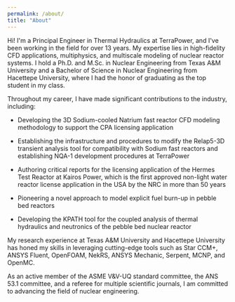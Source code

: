 ```yaml
---
permalink: /about/
title: "About"
---
```


Hi! I'm a Principal Engineer in Thermal Hydraulics at TerraPower, and I've been working in the field for over 13 years. My expertise lies in high-fidelity CFD applications, multiphysics, and multiscale modeling of nuclear reactor systems. I hold a Ph.D. and M.Sc. in Nuclear Engineering from Texas A&M University and a Bachelor of Science in Nuclear Engineering from Hacettepe University, where I had the honor of graduating as the top student in my class.

Throughout my career, I have made significant contributions to the industry, including:

- Developing the 3D Sodium-cooled Natrium fast reactor CFD modeling methodology to support the CPA licensing application

- Establishing the infrastructure and procedures to modify the Relap5-3D transient analysis tool for compatibility with Sodium fast reactors and establishing NQA-1 development procedures at TerraPower

- Authoring critical reports for the licensing application of the Hermes Test Reactor at Kairos Power, which is the first approved non-light water reactor license application in the USA by the NRC in more than 50 years

- Pioneering a novel approach to model explicit fuel burn-up in pebble bed reactors

- Developing the KPATH tool for the coupled analysis of thermal hydraulics and neutronics of the pebble bed nuclear reactor

My research experience at Texas A&M University and Hacettepe University has honed my skills in leveraging cutting-edge tools such as Star CCM+, ANSYS Fluent, OpenFOAM, NekRS, ANSYS Mechanic, Serpent, MCNP, and OpenMC.

As an active member of the ASME V&V-UQ standard committee, the ANS 53.1 committee, and a referee for multiple scientific journals, I am committed to advancing the field of nuclear engineering.